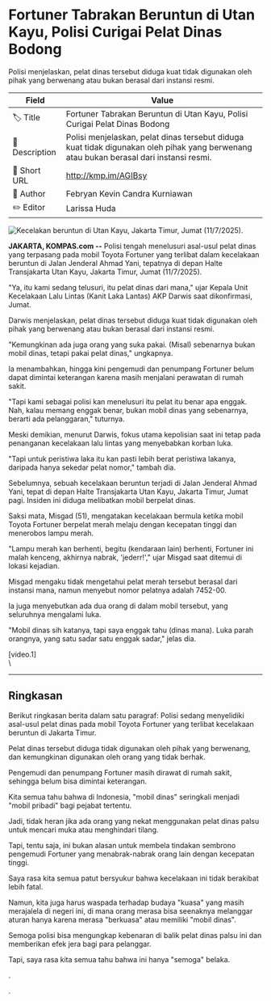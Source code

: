 # Fortuner Tabrakan Beruntun di Utan Kayu, Polisi Curigai Pelat Dinas Bodong

Polisi menjelaskan, pelat dinas tersebut diduga kuat tidak digunakan oleh pihak yang berwenang atau bukan berasal dari instansi resmi.

| Field         | Value                                                       |
|---------------|-------------------------------------------------------------|
| 🏷️ Title       | Fortuner Tabrakan Beruntun di Utan Kayu, Polisi Curigai Pelat Dinas Bodong |
| 📝 Description | Polisi menjelaskan, pelat dinas tersebut diduga kuat tidak digunakan oleh pihak yang berwenang atau bukan berasal dari instansi resmi. |
| 🔗 Short URL   | http://kmp.im/AGIBsy |
| 👤 Author      | Febryan Kevin Candra Kurniawan |
| ✏️ Editor      | Larissa Huda |

![Kecelakan beruntun di Utan Kayu, Jakarta Timur, Jumat (11/7/2025).](https://asset.kompas.com/crops/k2al0Yf5JFvR6cOd3P3EqwRU1lU=/129x57:905x575/750x500/data/photo/2025/07/11/6870be23074a3.jpg)

**JAKARTA, KOMPAS.com --** Polisi tengah menelusuri asal-usul pelat dinas yang terpasang pada mobil Toyota Fortuner yang terlibat dalam kecelakaan beruntun di Jalan Jenderal Ahmad Yani, tepatnya di depan Halte Transjakarta Utan Kayu, Jakarta Timur, Jumat (11/7/2025).

"Ya, itu kami sedang telusuri, itu pelat dinas dari mana," ujar Kepala Unit Kecelakaan Lalu Lintas (Kanit Laka Lantas) AKP Darwis saat dikonfirmasi, Jumat.

Darwis menjelaskan, pelat dinas tersebut diduga kuat tidak digunakan oleh pihak yang berwenang atau bukan berasal dari instansi resmi.

"Kemungkinan ada juga orang yang suka pakai. (Misal) sebenarnya bukan mobil dinas, tetapi pakai pelat dinas," ungkapnya.

Ia menambahkan, hingga kini pengemudi dan penumpang Fortuner belum dapat dimintai keterangan karena masih menjalani perawatan di rumah sakit.

"Tapi kami sebagai polisi kan menelusuri itu pelat itu benar apa enggak. Nah, kalau memang enggak benar, bukan mobil dinas yang sebenarnya, berarti ada pelanggaran," tuturnya.

Meski demikian, menurut Darwis, fokus utama kepolisian saat ini tetap pada penanganan kecelakaan lalu lintas yang menyebabkan korban luka.

"Tapi untuk peristiwa laka itu kan pasti lebih berat peristiwa lakanya, daripada hanya sekedar pelat nomor," tambah dia.

Sebelumnya, sebuah kecelakaan beruntun terjadi di Jalan Jenderal Ahmad Yani, tepat di depan Halte Transjakarta Utan Kayu, Jakarta Timur, Jumat pagi. Insiden ini diduga melibatkan mobil berpelat dinas.

Saksi mata, Misgad (51), mengatakan kecelakaan bermula ketika mobil Toyota Fortuner berpelat merah melaju dengan kecepatan tinggi dan menerobos lampu merah.

"Lampu merah kan berhenti, begitu (kendaraan lain) berhenti, Fortuner ini malah kenceng, akhirnya nabrak, \'jederr!\'," ujar Misgad saat ditemui di lokasi kejadian.

Misgad mengaku tidak mengetahui pelat merah tersebut berasal dari instansi mana, namun menyebut nomor pelatnya adalah 7452-00.

Ia juga menyebutkan ada dua orang di dalam mobil tersebut, yang seluruhnya mengalami luka.

"Mobil dinas sih katanya, tapi saya enggak tahu (dinas mana). Luka parah orangnya, yang satu sadar satu enggak sadar," jelas dia.

\[video.1\]\
\

---
## Ringkasan

Berikut ringkasan berita dalam satu paragraf: Polisi sedang menyelidiki asal-usul pelat dinas pada mobil Toyota Fortuner yang terlibat kecelakaan beruntun di Jakarta Timur.

 Pelat dinas tersebut diduga tidak digunakan oleh pihak yang berwenang, dan kemungkinan digunakan oleh orang yang tidak berhak.

 Pengemudi dan penumpang Fortuner masih dirawat di rumah sakit, sehingga belum bisa dimintai keterangan.



Kita semua tahu bahwa di Indonesia, "mobil dinas" seringkali menjadi "mobil pribadi" bagi pejabat tertentu.

 Jadi, tidak heran jika ada orang yang nekat menggunakan pelat dinas palsu untuk mencari muka atau menghindari tilang.

 Tapi, tentu saja, ini bukan alasan untuk membela tindakan sembrono pengemudi Fortuner yang menabrak-nabrak orang lain dengan kecepatan tinggi.

 Saya rasa kita semua patut bersyukur bahwa kecelakaan ini tidak berakibat lebih fatal.

 Namun, kita juga harus waspada terhadap budaya "kuasa" yang masih merajalela di negeri ini, di mana orang merasa bisa seenaknya melanggar aturan hanya karena merasa "berkuasa" atau memiliki "mobil dinas".

 Semoga polisi bisa mengungkap kebenaran di balik pelat dinas palsu ini dan memberikan efek jera bagi para pelanggar.

 Tapi, saya rasa kita semua tahu bahwa ini hanya "semoga" belaka.

.

.
